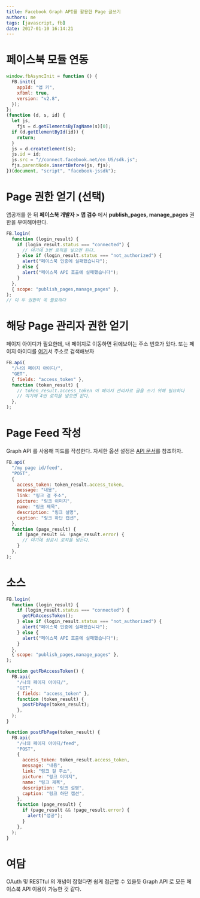 ```yaml
---
title: Facebook Graph API를 활용한 Page 글쓰기
authors: me
tags: [javascript, fb]
date: 2017-01-10 16:14:21
---
```


# 페이스북 모듈 연동

```javascript
window.fbAsyncInit = function () {
  FB.init({
    appId: "앱 키",
    xfbml: true,
    version: "v2.8",
  });
};
(function (d, s, id) {
  let js,
    fjs = d.getElementsByTagName(s)[0];
  if (d.getElementById(id)) {
    return;
  }
  js = d.createElement(s);
  js.id = id;
  js.src = "//connect.facebook.net/en_US/sdk.js";
  fjs.parentNode.insertBefore(js, fjs);
})(document, "script", "facebook-jssdk");
```

# Page 권한 얻기 (선택)

앱공개를 한 뒤 **페이스북 개발자 > 앱 검수** 에서 **publish_pages, manage_pages** 권한을 부여해야한다.

```javascript
FB.login(
  function (login_result) {
    if (login_result.status === "connected") {
      // 여기에 3번 로직을 넣으면 된다.
    } else if (login_result.status === "not_authorized") {
      alert("페이스북 인증에 실패했습니다");
    } else {
      alert("페이스북 API 호출에 실패했습니다");
    }
  },
  { scope: "publish_pages,manage_pages" },
);
// 이 두 권한이 꼭 필요하다
```

# 해당 Page 관리자 권한 얻기

페이지 아이디가 필요한데, 내 페이지로 이동하면 뒤에보이는 주소 번호가 있다.
또는 페이지 아이디를 [여기](http://findmyfbid.com/)서 주소로 검색해보자

```javascript
FB.api(
  "/나의 페이지 아이디/",
  "GET",
  { fields: "access_token" },
  function (token_result) {
    // token_result.access_token 이 페이지 관리자로 글을 쓰기 위해 필요하다
    // 여기에 4번 로직을 넣으면 된다.
  },
);
```

# Page Feed 작성

Graph API 를 사용해 피드를 작성한다.
자세한 옵션 설정은 [API 문서](https://developers.facebook.com/docs/graph-api/reference/v2.8/page/feed)를 참조하자.

```javascript
FB.api(
  "/my page id/feed",
  "POST",
  {
    access_token: token_result.access_token,
    message: "내용",
    link: "링크 걸 주소",
    picture: "링크 이미지",
    name: "링크 제목",
    description: "링크 설명",
    caption: "링크 하단 캡션",
  },
  function (page_result) {
    if (page_result && !page_result.error) {
      // 여기에 성공시 로직을 넣는다.
    }
  },
);
```

# 소스

```js
FB.login(
  function (login_result) {
    if (login_result.status === "connected") {
      getFbAccessToken();
    } else if (login_result.status === "not_authorized") {
      alert("페이스북 인증에 실패했습니다");
    } else {
      alert("페이스북 API 호출에 실패했습니다");
    }
  },
  { scope: "publish_pages,manage_pages" },
);

function getFbAccessToken() {
  FB.api(
    "/나의 페이지 아이디/",
    "GET",
    { fields: "access_token" },
    function (token_result) {
      postFbPage(token_result);
    },
  );
}

function postFbPage(token_result) {
  FB.api(
    "/나의 페이지 아이디/feed",
    "POST",
    {
      access_token: token_result.access_token,
      message: "내용",
      link: "링크 걸 주소",
      picture: "링크 이미지",
      name: "링크 제목",
      description: "링크 설명",
      caption: "링크 하단 캡션",
    },
    function (page_result) {
      if (page_result && !page_result.error) {
        alert("성공");
      }
    },
  );
}
```

# 여담

OAuth 및 RESTful 의 개념이 잡혔다면 쉽게 접근할 수 있을듯
Graph API 로 모든 페이스북 API 이용이 가능한 것 같다.
